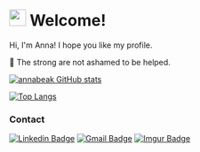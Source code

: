 #  <img src=https://github.com/TheDudeThatCode/TheDudeThatCode/blob/master/Assets/Earth.gif width="30"> Welcome! 
 
Hi, I'm Anna! I hope you like my profile.

📲 The strong are not ashamed to be helped.  

[![annabeak GitHub stats](https://github-readme-stats.vercel.app/api?username=annabeak)](https://github.com/annabeak)

[![Top Langs](https://github-readme-stats.vercel.app/api/top-langs/?username=annabeak)](https://github.com/annabeak)

### Contact 

[![Linkedin Badge](https://img.shields.io/badge/-LinkedIn-blue?style=for-the-badge&logo=Linkedin&logoColor=white&link=LINK_LINKEDIN)](http://linkedin.com/in/anna-beatriz-2b8990222) [![Gmail Badge](https://img.shields.io/badge/Gmail-D14836?style=for-the-badge&logo=Gmail&logoColor=white&link=LINK_EMAIL)](https://mail.google.com/mail/mu/mp/261/#tl/priority/%5Esmartlabel_personal) [![Imgur Badge](https://img.shields.io/badge/-Imgur-3a464b?style=for-the-badge&logo=Imgur&logoColor=white&link=LINK_IMGUR)](https://imgur.com/user/AnnaBeak)
